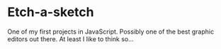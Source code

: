 # Etch-a-sketch
One of my first projects in JavaScript. Possibly one of the best graphic editors out there. At least I like to think so...
